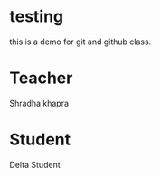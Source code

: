 # testing
this is a demo for git and github class.

# Teacher
Shradha khapra

# Student
Delta Student
